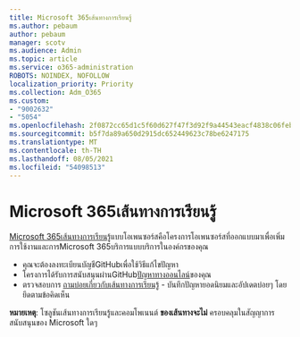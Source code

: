 ```yaml
---
title: Microsoft 365เส้นทางการเรียนรู้
ms.author: pebaum
author: pebaum
manager: scotv
ms.audience: Admin
ms.topic: article
ms.service: o365-administration
ROBOTS: NOINDEX, NOFOLLOW
localization_priority: Priority
ms.collection: Adm_O365
ms.custom:
- "9002632"
- "5054"
ms.openlocfilehash: 2f0872cc65d1c5f60d627f47f3d92f9a44543eacf4838c06feb04c082c88e29d
ms.sourcegitcommit: b5f7da89a650d2915dc652449623c78be6247175
ms.translationtype: MT
ms.contentlocale: th-TH
ms.lasthandoff: 08/05/2021
ms.locfileid: "54098513"
---
```

# <a name="microsoft-365-learning-pathways"></a>Microsoft 365เส้นทางการเรียนรู้

[Microsoft 365เส้นทางการเรียนรู้](https://docs.microsoft.com/office365/customlearning/)แบบโอเพนซอร์สคือโครงการโอเพนซอร์สที่ออกแบบมาเพื่อเพิ่มการใช้งานและการMicrosoft 365บริการแบบบริการในองค์กรของคุณ

- คุณจะต้องลงทะเบียนบัญชีGitHubเพื่อใช้วิธีแก้ไขปัญหา[](https://aka.ms/joingithub)
- โครงการได้รับการสนับสนุนผ่านGitHub[ปัญหาทางออนไลน์](https://aka.ms/CustomLearningHelp)ของคุณ
- ตรวจสอบการ [ถามบ่อยเกี่ยวกับเส้นทางการเรียนรู้](https://docs.microsoft.com/office365/customlearning/faq) - บันทึกปัญหายอดนิยมและอัปเดตบ่อยๆ โดยยึดตามข้อคิดเห็น

**หมายเหตุ**: โซลูชันเส้นทางการเรียนรู้และคอมโพเนนต์ **ของเส้นทางจะไม่** ครอบคลุมในสัญญาการสนับสนุนของ Microsoft ใดๆ
